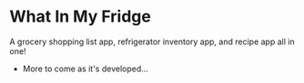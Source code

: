 # What In My Fridge

A grocery shopping list app, refrigerator inventory app, and recipe app all in one!

* More to come as it's developed...
